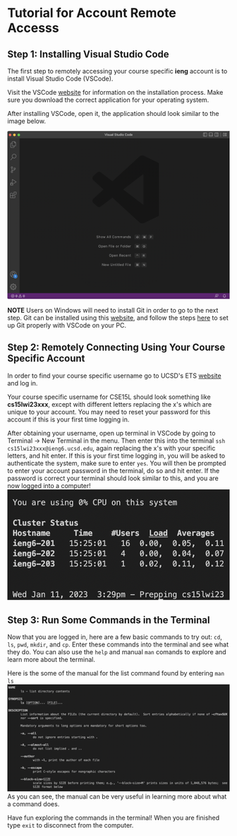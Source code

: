 # Tutorial for Account Remote Accesss

## Step 1: Installing Visual Studio Code

The first step to remotely accessing your course specific **ieng** account is to install Visual Studio Code (VSCode).  

Visit the VSCode [website](https://code.visualstudio.com/Download) for information on the installation process. 
Make sure you download the correct application for your operating system.

After installing VSCode, open it, the application should look similar to the image below.

![](images/VSCode.png)

**NOTE** Users on Windows will need to install Git in order to go to the next step. Git can be installed using this [website](https://gitforwindows.org),
and follow the steps [here](https://stackoverflow.com/questions/42606837/how-do-i-use-bash-on-windows-from-the-visual-studio-code-integrated-terminal/50527994#50527994) to set up Git properly with VSCode on your PC.
 

## Step 2: Remotely Connecting Using Your Course Specific Account

In order to find your course specific username go to UCSD's ETS [website](https://sdacs.ucsd.edu/~icc/index.php) and log in.

Your course specific username for CSE15L should look something like **cs15lwi23xxx**, except with different letters replacing the x's which are unique 
to your account. You may need to reset your password for this account if this is your first time logging in.

After obtaining your username, open up terminal in VSCode by going to  Terminal → New Terminal in the menu. Then enter this into the terminal
`ssh cs15lwi23xxx@ieng6.ucsd.edu`, again replacing the x's with your specific letters, and hit enter. If this is your first time logging in, you will be asked to authenticate the system, make sure to enter `yes`. You will then be prompted to enter your account password in the terminal, do so and hit enter. If the password is correct your terminal should look similar to this, and you are now logged into a computer!
![](images/Remote.png)

## Step 3: Run Some Commands in the Terminal

Now that you are logged in, here are a few basic commands to try out: `cd`, `ls`, `pwd`, `mkdir`, and `cp`. Enter these commands into the terminal and see what they do. You can also use the  `help` and manual `man` comands to explore and learn more about the terminal.

Here is the some of the manual for the list command found by entering `man ls`
![](images/ListManual.png)
As you can see, the manual can be very useful in learning more about what a command does.

Have fun exploring the commands in the terminal! When you are finished type `exit` to disconnect from the computer.




